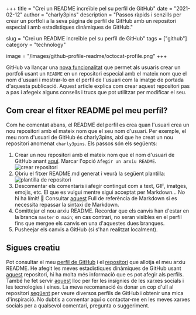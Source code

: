 +++
title = "Crei un README increïble pel su perfil de GitHub"
date = "2021-02-12"
author = "charly3pins"
description = "Passos ràpids i senzills per crear un portfoli a la seva pàgina de perfil de GitHub amb un repositori especial i amb estadístiques dinàmiques de GitHub."

slug = "Crei un README increïble pel su perfil de GitHub"
tags = ["github"]
category = "technology"

image = "/images/github-profile-readme/octocat-profile.png"
+++

GitHub va llançar una [nova funcionalitat](https://docs.github.com/en/github/setting-up-and-managing-your-github-profile/managing-your-profile-readme) que permet als usuaris crear un portfoli usant un `README` en un repositori especial amb el mateix nom que el nom d'usuari i mostrar-lo en el perfil de l'usuari com la imatge de portada d'aquesta publicació. Aquest article explica com crear aquest repositori pas a pas i afegeix alguns consells i trucs que pot utilitzar per modificar el seu.

## Com crear el fitxer README pel meu perfil?
Com he comentat abans, el README del perfil es crea quan l'usuari crea un nou repositori amb el mateix nom que el seu nom d'usuari. Per exemple, el meu nom d'usuari de GitHub és charly3pins, així que he creat un nou repositori anomenat `charly3pins`. Els passos són els següents:

1. Crear un nou repositori amb el mateix nom que el nom d'usuari de GitHub anant [aquí](https://github.com/new). Marcar  l'opció `Afegir un arxiu README`.
![crear repositori](/images/github-profile-readme/new-repo.png)
2. Obriu el fitxer README.md generat i veurà la següent plantilla:
![plantilla de repositori](/images/github-profile-readme/repo-template.png)
3. Descomentar els comentaris i afegir contingut com a text, GIF, imatges, emojis, etc. El que es vulgui mentre sigui acceptat per Markdown... No hi ha límit! 🚀  Consultar [aquest](https://guides.github.com/pdfs/markdown-cheatsheet-online.pdf) Full de referència de Markdown si es necessita repassar la sintaxi de Markdown.
4. Comittejar el nou arxiu README. Recordar que els canvis han d'estar en la branca `master` o` main`; en cas contrari, no seran visibles en el perfil fins que mergee els canvis en una d'aquestes dues branques.
5. Pusheejar els canvis a GitHub (si s'han realitzat localment).

## Sigues creatiu

Pot consultar el meu [perfil de GitHub](https://github.com/charly3pins) i el [repositori](https://github.com/charly3pins/charly3pins) que allotja el meu arxiu README. He afegit les meves estadístiques dinàmiques de GitHub usant [aquest](https://github.com/anuraghazra/github-readme-stats) repositori, hi ha molta més informació que es pot afegir als perfils. També he fet servir [aquest](https://shields.io/) lloc per fer les insígnies de les xarxes socials i les tecnologies i eines.
La meva recomanació és donar un cop d'ull al repositori [següent](https://github.com/abhisheknaiidu/awesome-github-profile-readme) per veure diversos perfils de GitHub i obtenir una mica d'inspiració.
No dubtis a comentar aquí o contactar-me en les meves xarxes socials per a qualsevol comentari, pregunta o suggeriment.